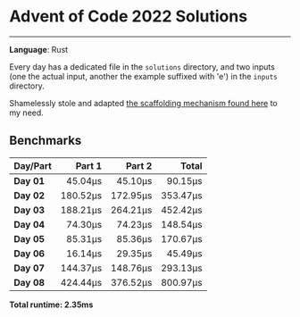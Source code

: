 # Advent of Code 2022 Solutions
---
**Language**: Rust

Every day has a dedicated file in the `solutions` directory, and two inputs (one the actual input, another the example suffixed with 'e') in the `inputs` directory.

Shamelessly stole and adapted [the scaffolding mechanism found here](https://github.com/fspoettel/advent-of-code-rust) to my need.

## Benchmarks

| Day/Part | Part 1 | Part 2 | Total |
|:---------|-------:|-------:|------:|
| **Day 01** | 45.04μs | 45.10μs | 90.15μs |
| **Day 02** | 180.52μs | 172.95μs | 353.47μs |
| **Day 03** | 188.21μs | 264.21μs | 452.42μs |
| **Day 04** | 74.30μs | 74.23μs | 148.54μs |
| **Day 05** | 85.31μs | 85.36μs | 170.67μs |
| **Day 06** | 16.14μs | 29.35μs | 45.49μs |
| **Day 07** | 144.37μs | 148.76μs | 293.13μs |
| **Day 08** | 424.44μs | 376.52μs | 800.97μs |


**Total runtime: 2.35ms**

